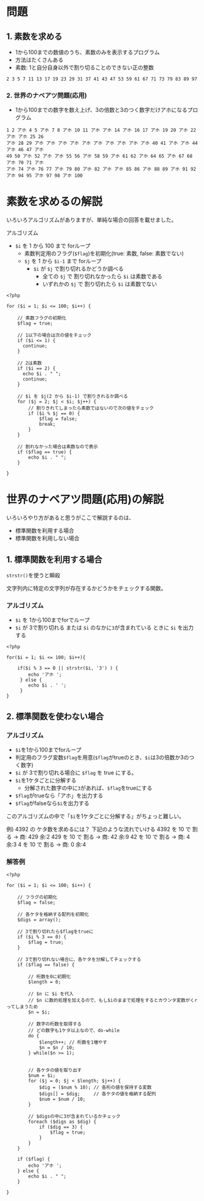 # 問題
## 1. 素数を求める
- 1から100までの数値のうち、素数のみを表示するプログラム
- 方法はたくさんある
- 素数: 1と自分自身以外で割り切ることのできない正の整数

```php:prime_number.php
2 3 5 7 11 13 17 19 23 29 31 37 41 43 47 53 59 61 67 71 73 79 83 89 97
```

### 2. 世界のナベアツ問題(応用)
- 1から100までの数字を数え上げ、3の倍数と3のつく数字だけアホになるプログラム

```php:nabeatsu_advanced.php
1 2 アホ 4 5 アホ 7 8 アホ 10 11 アホ アホ 14 アホ 16 17 アホ 19 20 アホ 22 アホ アホ 25 26
アホ 28 29 アホ アホ アホ アホ アホ アホ アホ アホ アホ アホ 40 41 アホ アホ 44 アホ 46 47 アホ
49 50 アホ 52 アホ アホ 55 56 アホ 58 59 アホ 61 62 アホ 64 65 アホ 67 68 アホ 70 71 アホ
アホ 74 アホ 76 77 アホ 79 80 アホ 82 アホ アホ 85 86 アホ 88 89 アホ 91 92 アホ 94 95 アホ 97 98 アホ 100
```

# 素数を求めるの解説
いろいろアルゴリズムがありますが、単純な場合の回答を載せました。

アルゴリズム

- `$i` を 1 から 100 まで forループ
    - 素数判定用のフラグ(`$flag`)を初期化(true: 素数, false: 素数でない)
    - `$j` を 1 から `$i-1` まで forループ
        - `$i` が `$j` で割り切れるかどうか調べる
            - 全ての `$j` で 割り切れなかったら `$i` は素数である
            - いずれかの `$j` で 割り切れたら   `$i` は素数でない

```prime_number.php
<?php

for ($i = 1; $i <= 100; $i++) {

    // 素数フラグの初期化
    $flag = true;

    // 1以下の場合は次の値をチェック
    if ($i <= 1) {
      continue;
    }

    // 2は素数
    if ($i == 2) {
      echo $i . " ";
      continue;
    }

    // $i を $j(2 から $i-1) で割りきれるか調べる
    for ($j = 2; $j < $i; $j++) {
        // 割りきれてしまったら素数ではないので次の値をチェック
        if ($i % $j == 0) {
            $flag = false;
            break;
        }
    }

    // 割れなかった場合は素数なので表示
    if ($flag == true) {
        echo $i . " ";
    }

}
```


# 世界のナベアツ問題(応用)の解説
いろいろやり方があると思うがここで解説するのは、

- 標準関数を利用する場合
- 標準関数を利用しない場合

## 1. 標準関数を利用する場合
`strstr()`を使うと瞬殺

文字列内に特定の文字列が存在するかどうかをチェックする関数。

### アルゴリズム

- `$i` を 1から100までforでループ
- `$i` が 3で割り切れる または `$i` のなかに`3`が含まれている ときに `$i` を出力する


```php:nabeatsu_advanced.php
<?php

for($i = 1; $i <= 100; $i++){

    if($i % 3 == 0 || strstr($i, '3') ) {
        echo 'アホ ';
     } else {
        echo $i . ' ';
     }
}

```


## 2. 標準関数を使わない場合

### アルゴリズム
- `$i`を1から100までforループ
- 判定用のフラグ変数`$flag`を用意(`$flag`がtrueのとき、`$i`は3の倍数か3のつく数字)
- `$i` が 3で割り切れる場合に `$flag` を true にする。
- `$i`を1ケタごとに分解する
    - 分解された数字の中に`3`があれば、`$flag`をtrueにする
- `$flag`がtrueなら「アホ」を出力する
- `$flag`がfalseなら`$i`を出力する

このアルゴリズムの中で「`$i`を1ケタごとに分解する」がちょっと難しい。

例) 4392 の ケタ数を求めるには？
下記のような流れでいける
4392 を 10 で 割る -> 商: 429 余:2
429  を 10 で 割る -> 商: 42  余:9
42   を 10 で 割る -> 商: 4   余:3
4    を 10 で 割る -> 商: 0   余:4



### 解答例

```php:nabeatsu_advanced.php
<?php

for ($i = 1; $i <= 100; $i++) {

    // フラグの初期化
    $flag = false;

    // 各ケタを格納する配列を初期化
    $digs = array();

    // 3で割り切れたら$flagをtrueに
    if ($i % 3 == 0) {
        $flag = true;
    }

    // 3で割り切れない場合に、各ケタを分解してチェックする
    if ($flag == false) {

        // 桁数を0に初期化
        $length = 0;

        // $n に $i を代入
        // $n に数的処理を加えるので、もし$iのままで処理をするとカウンタ変数がくrってしまうため
        $n = $i;

        // 数字の桁数を取得する
        // どの数字も1ケタ以上なので、do-while
        do {
            $length++; // 桁数を1増やす
            $n = $n / 10;
        } while($n >= 1);


        // 各ケタの値を取り出す
        $num = $i;
        for ($j = 0; $j < $length; $j++) {
            $dig = ($num % 10); // 各桁の値を保持する変数
            $digs[] = $dig;     // 各ケタの値を格納する配列
            $num = $num / 10;
        }

        // $digsの中に3が含まれているかチェック
        foreach ($digs as $dig) {
            if ($dig == 3) {
                $flag = true;
            }
        }
    }

    if ($flag) {
        echo 'アホ ';
    } else {
        echo $i . " ";
    }

}
```












